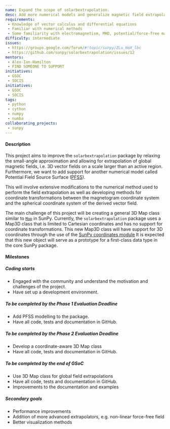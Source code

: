 ```yaml
---
name: Expand the scope of solarbextrapolation.
desc: Add more numerical models and generalize magnetic field extrapolation to spherical coordinates.
requirements:
 - Knowledge of vector calculus and differential equations
 - Familiar with numerical methods
 - Some familiarity with electromagnetism, MHD, potential/force-free magnetic fields (optional)
difficulty: intermediate
issues:
 - https://groups.google.com/forum/#!topic/sunpy/ZLu_HoX_lbc
 - https://github.com/sunpy/solarbextrapolation/issues/12
mentors:
 - Alex-Ian-Hamilton
 - FIND SOMEONE TO SUPPORT
initiatives:
 - GSOC
 - SOCIS
initiatives:
 - GSOC
 - SOCIS
tags:
 - python
 - cython
 - numpy
 - numba
collaborating_projects:
 - sunpy
---
```


#### Description

This project aims to improve the `solarbextrapolation` package by relaxing the small-angle approximation and allowing for extrapolation of global magnetic fields, i.e. 3D vector fields on a scale larger than an active region.
Furthermore, we want to add support for another numerical model called Potential Field Source Surface ([PFSS](https://github.com/antyeates1983/pfss)).

This will involve extensive modifications to the numerical method used to perform the field extrapolation as well as developing methods for coordinate transformations between the magnetogram coordinate system and the spherical coordinate system of the derived vector field.

The main challenge of this project will be creating a general 3D Map class similar to [`Map`](http://docs.sunpy.org/en/stable/code_ref/map.html) in SunPy.
Currently, the `solarbextrapolation` package uses a Map3D class that is limited to Cartesian coordinates and has no support for coordinate transformations. This new Map3D class will have support for 3D coordinates through the use of the [SunPy coordinates module](http://docs.sunpy.org/en/stable/guide/units-coordinates.html#physical-coordinates-in-sunpy)
It is expected that this new object will serve as a prototype for a first-class data type in the core SunPy package.

#### Milestones

##### Coding starts

* Engaged with the community and understand the motivation and challenges of the project.
* Have set up a development environment.

##### To be completed by the Phase 1 Evaluation Deadline

* Add PFSS modelling to the package.
* Have all code, tests and documentation in GitHub.

##### To be completed by the Phase 2 Evaluation Deadline

* Develop a coordinate-aware 3D Map class
* Have all code, tests and documentation in GitHub.

##### To be completed by the end of GSoC

* Use 3D Map class for global field extrapolations
* Have all code, tests and documentation in GitHub.
* Improvements to the documentation and examples

##### Secondary goals

* Performance improvements
* Addition of more advanced extrapolators, e.g. non-linear force-free field
* Better visualization methods
